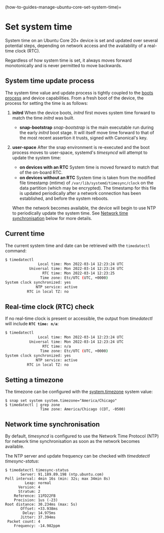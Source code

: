(how-to-guides-manage-ubuntu-core-set-system-time)=
# Set system time

System time on an Ubuntu Core 20+ device is set and updated over several potential steps, depending on network access and the availability of a real-time clock (RTC).

Regardless of how system time is set, it always moves forward monotonically and is never permitted to move backwards.

## System time update process

The system time value and update process is tightly coupled to the [boots process](/explanation/core-elements/inside-ubuntu-core) and device capabilities. From a fresh boot of the device, the process for setting the time is as follows:

1. **initrd**
   When the device boots, _initrd_ first moves system time forward to match the time _initrd_ was built.
   - **snap-bootstrap**
   _snap-bootstrap_ is the main executable run during the early _initrd_ boot stage. It will itself move time forward to that of the most recent assertion it trusts, signed with Canonical's key.
1. **user-space**
   After the snap environment is re-executed and the boot process moves to user-space, systemd's _timesyncd_ will attempt to update the system time:
   - **on devices with an RTC**
      System time is moved forward to match that of the on-board RTC.
   - **on devices without an RTC**
      System time is taken from the modified file timestamp (mtime) of `/var/lib/systemd/timesync/clock` on the data partition (which may be encrypted). The timestamp for this file is updated periodically after a network connection has been established, and before the system reboots.
  
   When the network becomes available, the device will begin to use NTP to periodically update the system time. See [Network time synchronisation](#network-time-synchronisation) below for more details.

## Current time

The current system time and date can be retrieved with the `timedatectl` command:

```bash
$ timedatectl
               Local time: Mon 2022-03-14 12:23:24 UTC
           Universal time: Mon 2022-03-14 12:23:24 UTC
                 RTC time: Mon 2022-03-14 12:23:25
                Time zone: Etc/UTC (UTC, +0000)
System clock synchronized: yes
              NTP service: active
          RTC in local TZ: no
```

## Real-time clock (RTC) check

If no real-time clock is present or accessible, the output from _timedatectl_ will include **`RTC time: n/a`**:

```bash
$ timedatectl
               Local time: Mon 2022-03-14 12:23:24 UTC
           Universal time: Mon 2022-03-14 12:23:24 UTC
                 RTC time: n/a
                Time zone: Etc/UTC (UTC, +0000)
System clock synchronized: yes
              NTP service: active
          RTC in local TZ: no
```

## Setting a timezone

The timezone can be configured with the [system.timezone](https://snapcraft.io/docs/system-options#heading--timezone) system value:

```
$ snap set system system.timezone="America/Chicago"
$ timedatectl | grep zone
                Time zone: America/Chicago (CDT, -0500)
```

## Network time synchronisation

By default, _timesyncd_ is configured to use the Network Time Protocol (NTP) for network time synchronisation as soon as the network becomes available.

The NTP server and update frequency can be checked with _timedatectl timesync-status_:

```
$ timedatectl timesync-status
       Server: 91.189.89.198 (ntp.ubuntu.com)
Poll interval: 4min 16s (min: 32s; max 34min 8s)
         Leap: normal
      Version: 4
      Stratum: 2
    Reference: 11FD22FB
    Precision: 1us (-23)
Root distance: 30.234ms (max: 5s)
       Offset: +33.938ms
        Delay: 14.975ms
       Jitter: 37.394ms
 Packet count: 4
    Frequency: -14.982ppm
```

